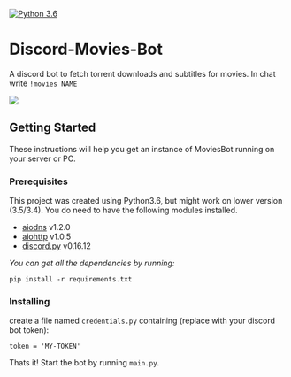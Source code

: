 [![Python 3.6](https://img.shields.io/badge/python-3.6-blue.svg)](https://www.python.org/downloads/release/python-360/)
# Discord-Movies-Bot

A discord bot to fetch torrent downloads and subtitles for movies. In chat write `!movies NAME` 

<img src="https://github.com/gilmaimon/Discord-Movies-Bot/blob/master/screenshots/1.PNG">

## Getting Started

These instructions will help you get an instance of MoviesBot running on your server or PC.

### Prerequisites

This project was created using Python3.6, but might work on lower version (3.5/3.4). You do need to have the following modules installed.

- [aiodns](https://github.com/saghul/aiodns) v1.2.0
- [aiohttp](https://github.com/aio-libs/aiohttp) v1.0.5
- [discord.py](https://github.com/Rapptz/discord.py) v0.16.12

*You can get all the dependencies by running:*
```
pip install -r requirements.txt
```

### Installing

create a file named `credentials.py` containing (replace with your discord bot token):
```
token = 'MY-TOKEN'
```

Thats it! Start the bot by running `main.py`.
